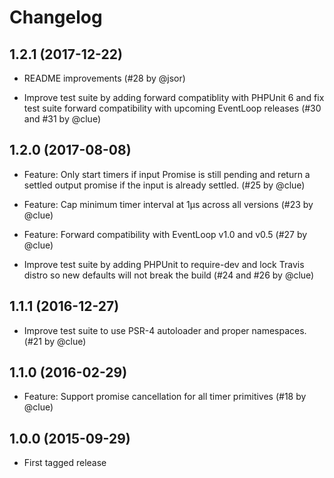 # Changelog

## 1.2.1 (2017-12-22)

*    README improvements
     (#28 by @jsor)

*    Improve test suite by adding forward compatiblity with PHPUnit 6 and
     fix test suite forward compatibility with upcoming EventLoop releases
     (#30 and #31 by @clue)

## 1.2.0 (2017-08-08)

* Feature: Only start timers if input Promise is still pending and
  return a settled output promise if the input is already settled.
  (#25 by @clue)

* Feature: Cap minimum timer interval at 1µs across all versions
  (#23 by @clue)

* Feature: Forward compatibility with EventLoop v1.0 and v0.5
  (#27 by @clue)

* Improve test suite by adding PHPUnit to require-dev and
  lock Travis distro so new defaults will not break the build
  (#24 and #26 by @clue)

## 1.1.1 (2016-12-27)

* Improve test suite to use PSR-4 autoloader and proper namespaces.
  (#21 by @clue)

## 1.1.0 (2016-02-29)

* Feature: Support promise cancellation for all timer primitives
  (#18 by @clue)

## 1.0.0 (2015-09-29)

* First tagged release

